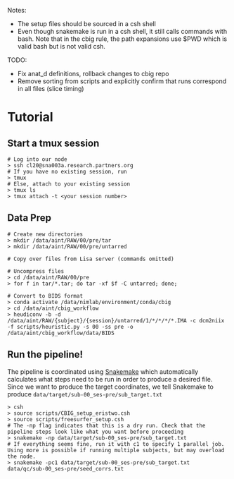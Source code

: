 Notes:
- The setup files should be sourced in a csh shell
- Even though snakemake is run in a csh shell, it still calls commands with bash. Note that in the cbig rule, the path expansions use $PWD which is valid bash but is not valid csh. 

TODO:
- Fix anat_d definitions, rollback changes to cbig repo
- Remove sorting from scripts and explicitly confirm that runs correspond in all files (slice timing)



# Tutorial
## Start a tmux session
```
# Log into our node
> ssh cl20@sna003a.research.partners.org
# If you have no existing session, run
> tmux
# Else, attach to your existing session
> tmux ls
> tmux attach -t <your session number>
```

## Data Prep
```
# Create new directories
> mkdir /data/aint/RAW/00/pre/tar
> mkdir /data/aint/RAW/00/pre/untarred

# Copy over files from Lisa server (commands omitted)

# Uncompress files
> cd /data/aint/RAW/00/pre
> for f in tar/*.tar; do tar -xf $f -C untarred; done;

# Convert to BIDS format
> conda activate /data/nimlab/environment/conda/cbig
> cd /data/aint/cbig_workflow
> heudiconv -b -d /data/aint/RAW/{subject}/{session}/untarred/1/*/*/*/*.IMA -c dcm2niix -f scripts/heuristic.py -s 00 -ss pre -o /data/aint/cbig_workflow/data/BIDS 
```

## Run the pipeline!
The pipeline is coordinated using [Snakemake](https://github.com/snakemake/snakemake) which automatically calculates what steps need to be run in order to produce a desired file. Since we want to produce the target coordinates, we tell Snakemake to produce `data/target/sub-00_ses-pre/sub_target.txt`
```
> csh
> source scripts/CBIG_setup_eristwo.csh
> source scripts/freesurfer_setup.csh
# The -np flag indicates that this is a dry run. Check that the pipeline steps look like what you want before proceeding
> snakemake -np data/target/sub-00_ses-pre/sub_target.txt
# If everything seems fine, run it with c1 to specify 1 parallel job. Using more is possible if running multiple subjects, but may overload the node.
> snakemake -pc1 data/target/sub-00_ses-pre/sub_target.txt data/qc/sub-00_ses-pre/seed_corrs.txt
```
